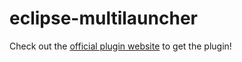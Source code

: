 # eclipse-multilauncher

Check out the [official plugin website](https://corrado98.github.io/eclipse-multilauncher-plugin/) to get the plugin!
